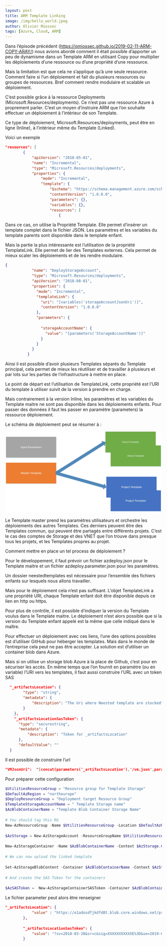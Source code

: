 ```yaml
---
layout: post
title: ARM Template Linking
image: /img/hello_world.jpeg
author: Olivier Miossec
tags: [Azure, Cloud, ARM]
---
```


Dans l’épisode précédent (https://omiossec.github.io/2019-02-11-ARM-COPY-ARAY/) nous avions abordé comment il était possible d’apporter un peu de dynamisme dans un Template ARM en utilisant Copy pour multiplier les déploiements d’une ressource ou d’une propriété d’une ressource. 

Mais la limitation est que cela ne s’applique qu’à une seule ressource. Comment faire si l’un déploiement et fait du plusieurs ressources ou groupes de ressources. Bref comment rendre modulaire et scalable un déploiement. 

C’est possible grâce à la ressource Deployments (Microsoft.Resources/deployments). Ce n’est pas une ressource Azure à proprement parler. C’est un moyen d’instruire ARM que l’on souhaite effectuer un déploiement à l’intérieur de son Template.

Ce type de déploiement, Microsoft.Resources/deployments, peut être en ligne (Inline), à l’intérieur même du Template (Linked).

Voici un exemple

```json
"resources": [
        {
            "apiVersion": "2018-05-01",
            "name": "Incremental",
            "type": "Microsoft.Resources/deployments",
            "properties": {
                "mode": "Incremental",
                "template": {
                    "$schema": "https://schema.management.azure.com/schemas/2015-01-01/deploymentTemplate.json#",
                    "contentVersion": "1.0.0.0",
                    "parameters": {},
                    "variables": {},
                    "resources": [
                        {
```

Dans ce cas, on utilise la Propriété Template. Elle permet d’insérer un template complet dans le fichier JSON. Les paramètres et les variables du template parents sont disponible dans le template enfant. 

Mais la partie la plus intéressante est l’utilisation de la propriété TemplateLink. Elle permet de lier des Templates externes. Cela permet de mieux scaler les déploiements et de les rendre modulaire.

```json
{
            "name": "DeployStorageAccount",
            "type": "Microsoft.Resources/deployments",
            "apiVersion": "2018-08-01",
            "properties": {
              "mode": "Incremental",
              "templateLink": {
                "uri": "[variables('storageAccountJsonUri')]",
                "contentVersion": "1.0.0.0"
              },
              "parameters": {

                "storageAccountName": {
                  "value": "[parameters('StorageAccountName')]"
                }
              }
            }
          }
```

Ainsi il est possible d’avoir plusieurs Templates séparés du Template principal, cela permet de mieux les réutiliser et de travailler à plusieurs et par lots sur les parties de l’infrastructure à mettre en place. 

Le point de départ est l’utilisation de TemplateLink, cette propriété est l’URI du template à utiliser suivit de la version à prendre en charge. 

Mais contrairement à la version Inline, les paramètres et les variables du Template maitre ne sont pas disponible dans les déploiements enfants. Pour passer des données il faut les passer en paramètre (parameters) la ressource déploiement.

Le schéma de déploiement peut se résumer à : 

![image-center](/img/arm/linking.jpg)

Le Template master prend les paramètres utilisateurs et orchestre les déploiements des autres Templates. Ces derniers peuvent être des Templates commun, qui peuvent être partagés entre différents projets. C’est le cas des comptes de Storage et des VNET que l’on trouve dans presque tous les projets, et les Templates propres au projet.

Comment mettre en place un tel process de déploiement ? 

Pour le développement, il faut prévoir un fichier azdeploy.json pour le Template maitre et un fichier azdeploy.parameter.json pour les paramètres. 

Un dossier neestedtemplates est nécessaire pour l’ensemble des fichiers enfants sur lesquels nous allons travailler. 

Mais pour le déploiement cela n’est pas suffisant. L’objet TemplateLink a une propriété URI, chaque Template enfant doit être disponible depuis ce lien en http ou https. 

Pour plus de contrôle, il est possible d’indiquer la version du Template voulus dans le Template maitre. Le déploiement n’est alors possible que si la version du Template enfant appelé est la même que celle indiqué dans le maître. 

Pour effectuer un déploiement avec ces liens, l’une des options possibles est d’utiliser GitHub pour héberger les templates. Mais dans le monde de l’entreprise cela peut ne pas être accepter. La solution est d’utiliser un container blob dans Azure. 

Mais si on utilise un storage blob Azure à la place de Github, c’est pour en sécuriser les accès. En même temps que l’on fournit en paramètre (ou en variable) l’URI vers les templates, il faut aussi construire l’URL avec un token SAS 

```json
  "_artifactsLocation": {
        "type": "string",
        "metadata": {
            "description": "The Uri where Neested template are stocked"
        }
    },
    "_artifactsLocationSasToken": {
      "type": "securestring",
      "metadata": {
          "description": "Token for _artifactsLocation"
      },
      "defaultValue": ""
  }
```

Il est possible de construire l’url 

```json
"VMJsonUri":  "[concat(parameters('_artifactsLocation'),'/vm.json',parameters('_artifactsLocationSasToken'))]"
```

Pour préparer cette configuration

```powershell
$UtilitiesResourceGroup = "Resource group for Template Storage"
$DefaultAzRegion = "northeurope"
$DeployResourceGroup = "Deployment target Resource Group"
$TemplateStorageAccountName = " Template Storage name"
$AzBlobContainerName = "Template Blob Container Storage Name"

# You should tag this RG 
New-AzResourceGroup -Name $UtilitiesResourceGroup -Location $DefaultAzRegion 

$AzStorage = New-AzStorageAccount -ResourceGroupName $UtilitiesResourceGroup -Name $TemplateStorageAccountName -Type Standard_LRS -Location $DefaultAzRegion -Kind StorageV2

New-AzStorageContainer -Name $AzBlobContainerName -Context $AzStorage.Context -Permission off | out-null 

# We can now upload the linked template

Set-AzStorageBlobContent -Container $AzBlobContainerName -Context $AzStorage.Context -File c:\work\neestedtemplates\vm.json

# And create the SAS Token for the containers

$AzSASToken =  New-AzStorageContainerSASToken -Container $AzBlobContainerName -Context $AzStorage.Context -Permission r -ExpiryTime (Get-Date).AddHours(1.0)
```

Le fichier parameter peut alors être renseigner

```json
"_artifactsLocation": {
            "value" : "https://o1adosdfjkdfd8t.blob.core.windows.net/projet01"
        },

        "_artifactsLocationSasToken": {
            "value": "?sv=2018-03-28&sr=c&sig=XXXXXXXXXXXE%3D&se=2019-03-06T23%3A05%3A31Z&sp=r"
        }

```